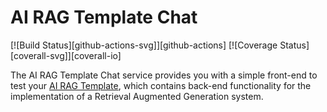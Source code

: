 # AI RAG Template Chat

[![Build Status][github-actions-svg]][github-actions]
[![Coverage Status][coverall-svg]][coverall-io]

The AI RAG Template Chat service provides you with a simple front-end to test your [AI RAG Template](https://github.com/mia-platform/ai-rag-template), which contains back-end functionality for the implementation of a Retrieval Augmented Generation system.